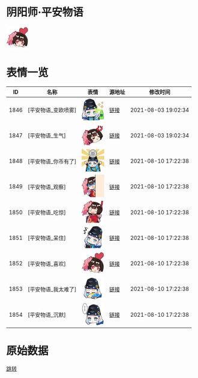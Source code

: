 # 阴阳师·平安物语

<img src="./cover.png" height="60" alt="cover" />

# 表情一览

|ID|名称|表情|源地址|修改时间|
|----|----|----|----|----|
|1846|[平安物语_变欧喷雾]|<img src="./pic/001846_%5B平安物语_变欧喷雾%5D.png" height="60" alt="变欧喷雾"/>|[链接](http://i0.hdslb.com/bfs/emote/f2d4e77c2a49644f96856b4563dea72d7842b15d.png)|2021-08-03 19:02:34|
|1847|[平安物语_生气]|<img src="./pic/001847_%5B平安物语_生气%5D.png" height="60" alt="生气"/>|[链接](http://i0.hdslb.com/bfs/emote/377e7a437a783c3f23de19580f1cc543232b9cfc.png)|2021-08-03 19:02:34|
|1848|[平安物语_你币有了]|<img src="./pic/001848_%5B平安物语_你币有了%5D.png" height="60" alt="你币有了"/>|[链接](http://i0.hdslb.com/bfs/emote/08711f0f96dfbd66feeb0ab5b2a3456b1e1531d1.png)|2021-08-10 17:22:38|
|1849|[平安物语_观察]|<img src="./pic/001849_%5B平安物语_观察%5D.png" height="60" alt="观察"/>|[链接](http://i0.hdslb.com/bfs/emote/b546a8c6c49c8731c2893741f1fcd9f644bae163.png)|2021-08-10 17:22:38|
|1850|[平安物语_吃惊]|<img src="./pic/001850_%5B平安物语_吃惊%5D.png" height="60" alt="吃惊"/>|[链接](http://i0.hdslb.com/bfs/emote/406b5c9d01ecfbced79ad53e43aacde726ed9cd0.png)|2021-08-10 17:22:38|
|1851|[平安物语_呆住]|<img src="./pic/001851_%5B平安物语_呆住%5D.png" height="60" alt="呆住"/>|[链接](http://i0.hdslb.com/bfs/emote/058dc4b9498779da9018da5962875961d32fa19f.png)|2021-08-10 17:22:38|
|1852|[平安物语_喜欢]|<img src="./pic/001852_%5B平安物语_喜欢%5D.png" height="60" alt="喜欢"/>|[链接](http://i0.hdslb.com/bfs/emote/6ceb4e7f17f9db78d30d13e84ba38ccc16350f5b.png)|2021-08-10 17:22:38|
|1853|[平安物语_我太难了]|<img src="./pic/001853_%5B平安物语_我太难了%5D.png" height="60" alt="我太难了"/>|[链接](http://i0.hdslb.com/bfs/emote/57a90ada46a10b8ea95dfe2182b810d1b316ffe1.png)|2021-08-10 17:22:38|
|1854|[平安物语_沉默]|<img src="./pic/001854_%5B平安物语_沉默%5D.png" height="60" alt="沉默"/>|[链接](http://i0.hdslb.com/bfs/emote/6e5a1cfa1900c17ee345935964c42bc18ce1a940.png)|2021-08-10 17:22:38|

# 原始数据

[跳转](./raw.json)

